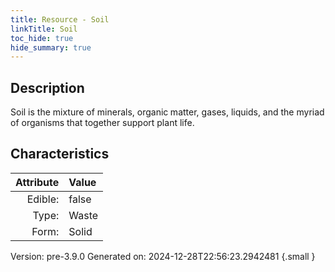 ```yaml
---
title: Resource - Soil
linkTitle: Soil
toc_hide: true
hide_summary: true
---
```


## Description
Soil is the mixture of minerals, organic matter, gases, liquids, and the myriad of organisms that together support plant life.

## Characteristics

| Attribute      | Value |
|--------:|:------|
|Edible:|false|
|Type:|Waste|
|Form:|Solid|
 



    

Version: pre-3.9.0 Generated on: 2024-12-28T22:56:23.2942481
{.small }
